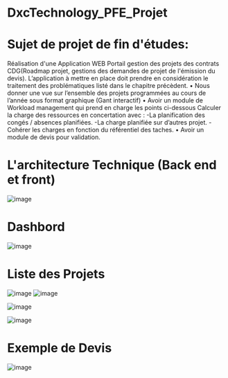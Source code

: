 # DxcTechnology_PFE_Projet

# Sujet de projet de fin d'études:

Réalisation d'une Application WEB Portail gestion des projets des contrats CDG(Roadmap projet, gestions des demandes de projet de l'émission du devis).
L’application à mettre en place doit prendre en considération le traitement des problématiques listé dans le chapitre précèdent.
• Nous donner une vue sur l’ensemble des projets programmées au cours de l’année sous format graphique (Gant interactif)
• Avoir un module de Workload management qui prend en charge les points ci-dessous
Calculer la charge des ressources en concertation avec :
-La planification des congés / absences planifiées.
-La charge planifiée sur d’autres projet.
-Cohérer les charges en fonction du référentiel des taches.
• Avoir un module de devis pour validation.

# L'architecture Technique (Back end et front)

![image](https://user-images.githubusercontent.com/34870443/134939223-732a99fd-2bbf-49fd-a580-e7950b5bab62.png)


# Dashbord

![image](https://user-images.githubusercontent.com/34870443/134938368-03e258d8-d723-40f5-a8bc-76785adcbbf1.png)

# Liste des Projets

![image](https://user-images.githubusercontent.com/34870443/134938510-cd6f9004-820c-4e88-ab48-2f4375b3362d.png)
![image](https://user-images.githubusercontent.com/34870443/134938610-42702536-1f68-44b2-bd0f-156db701f6a9.png)

![image](https://user-images.githubusercontent.com/34870443/134938630-799a63f0-4660-48a1-a4f2-a39fa38468c6.png)

![image](https://user-images.githubusercontent.com/34870443/134938571-507ff21c-6cb9-464c-91cb-b7538286f34a.png)

# Exemple de Devis

![image](https://user-images.githubusercontent.com/34870443/134938942-786f09b3-4aee-4910-96f6-8035bf5f5fb2.png)
